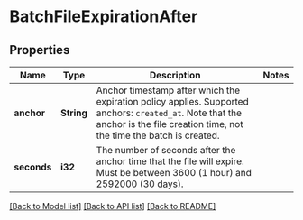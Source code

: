 # BatchFileExpirationAfter

## Properties

Name | Type | Description | Notes
------------ | ------------- | ------------- | -------------
**anchor** | **String** | Anchor timestamp after which the expiration policy applies. Supported anchors: `created_at`. Note that the anchor is the file creation time, not the time the batch is created. | 
**seconds** | **i32** | The number of seconds after the anchor time that the file will expire. Must be between 3600 (1 hour) and 2592000 (30 days). | 

[[Back to Model list]](../README.md#documentation-for-models) [[Back to API list]](../README.md#documentation-for-api-endpoints) [[Back to README]](../README.md)


